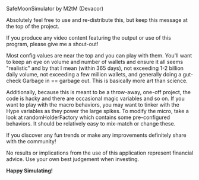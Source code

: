 SafeMoonSimulator by M2tM (Devacor)

Absolutely feel free to use and re-distribute this, but keep this message at the top of the project. 

If you produce any video content featuring the output or use of this program, please give me a shout-out!

Most config values are near the top and you can play with them. You'll want to keep an eye on volume and number of wallets and ensure it all seems "realistic" and by that I mean (within 365 days), not exceeding 1-2 billion daily volume, not exceeding a few million wallets, and generally doing a gut-check Garbage in == garbage out. This is basically more art than science.

Additionally, because this is meant to be a throw-away, one-off project, the code is hacky and there are occasional magic variables and so on. If you want to play with the macro behaviors, you may want to tinker with the Hype variables as they power the large spikes. To modify the micro, take a look at randomHolderFactory which contains some pre-configured behaviors. It should be relatively easy to mix-match or change these.

If you discover any fun trends or make any improvements definitely share with the community!

No results or implications from the use of this application represent financial advice. Use your own best judgement when investing.

**Happy Simulating!**